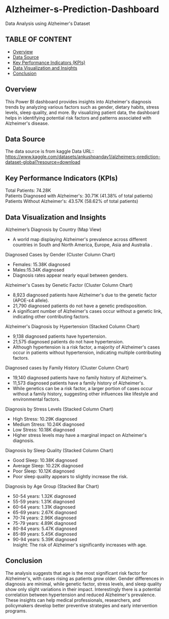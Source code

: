 # Alzheimer-s-Prediction-Dashboard
Data Analysis using Alzheimer's Dataset

## TABLE OF CONTENT
- [Overview](#overview)  
- [Data Source](#data-source)  
- [Key Performance Indicators (KPIs)](#key-performance-indicators-kpis)  
- [Data Visualization and Insights](#data-visualization-and-insights)  
- [Conclusion](#conclusion) 
  

## Overview
This Power BI dashboard provides insights into Alzheimer's diagnosis trends by analyzing various factors such as gender, dietary habits, stress levels, sleep quality, and more. By visualizing patient data, the dashboard helps in identifying potential risk factors and patterns associated with Alzheimer's disease.

## Data Source
The data source is from kaggle
Data URL::   https://www.kaggle.com/datasets/ankushpanday1/alzheimers-prediction-dataset-global?resource=download

## Key Performance Indicators (KPIs)
Total Patients: 74.28K  
Patients Diagnosed with Alzheimer's:  30.71K (41.38% of total patients)  
Patients Without Alzheimer's:  43.57K (58.62% of total patients)  

## Data Visualization and Insights
Alzheimer’s Diagnosis by Country (Map View) 
   - A world map displaying Alzheimer's prevalence across different countries in South and North America, Europe, Asia and Australia .  

Diagnosed Cases by Gender (Cluster Column Chart) 
   - Females: 15.38K diagnosed  
   - Males:15.34K diagnosed  
   - Diagnosis rates appear nearly equal between genders.
     
Alzheimer's Cases by Genetic Factor (Cluster Column Chart) 
  - 8,923 diagnosed patients have Alzheimer's due to the genetic factor (APOE-ε4 allele).
  - 21,790 diagnosed patients do not have a genetic predisposition.
  - A significant number of Alzheimer's cases occur without a genetic link, indicating other contributing factors.
    
Alzheimer's Diagnosis by Hypertension (Stacked Column Chart)
  - 9,138 diagnosed patients have hypertension.
  - 21,575 diagnosed patients do not have hypertension.
  - Although hypertension is a risk factor, a majority of Alzheimer's cases occur in patients without hypertension, indicating multiple contributing factors.
 

Diagnosed cases by Family History (Cluster Column Chart) 
  - 19,140 diagnosed patients have no family history of Alzheimer's.
  - 11,573 diagnosed patients have a family history of Alzheimer's.
  - While genetics can be a risk factor, a larger portion of cases occur without a family history, suggesting other influences like lifestyle and environmental factors.
    
Diagnosis by Stress Levels (Stacked Column Chart)
   - High Stress: 10.29K diagnosed  
   - Medium Stress: 10.24K diagnosed  
   - Low Stress: 10.18K diagnosed  
   - Higher stress levels may have a marginal impact on Alzheimer's diagnosis.  

Diagnosis by Sleep Quality (Stacked Column Chart)
   - Good Sleep: 10.38K diagnosed  
   - Average Sleep: 10.22K diagnosed  
   - Poor Sleep: 10.12K diagnosed  
   - Poor sleep quality appears to slightly increase the risk.  

Diagnosis by Age Group (Stacked Bar Chart) 
-  50-54 years: 1.32K diagnosed  
-  55-59 years: 1.31K diagnosed  
-  60-64 years:  1.31K diagnosed  
-  65-69 years:  2.67K diagnosed  
-  70-74 years: 2.96K diagnosed  
-  75-79 years: 4.89K diagnosed  
-  80-84 years: 5.47K diagnosed  
-  85-89 years: 5.45K diagnosed  
-  90-94 years: 5.39K diagnosed  
Insight: The risk of Alzheimer's significantly increases with age.  

## Conclusion
The analysis suggests that age is the most significant risk factor for Alzheimer's, with cases rising as patients grow older. Gender differences in diagnosis are minimal, while genetic factor, stress levels, and sleep quality show only slight variations in their impact. Interestingly there is a potential correlation between hypertension and reduced Alzheimer's prevalence. These insights can help medical professionals, researchers, and policymakers develop better preventive strategies and early intervention programs.

